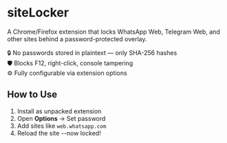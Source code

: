 # siteLocker

A Chrome/Firefox extension that locks WhatsApp Web, Telegram Web, and other sites behind a password-protected overlay.

🔒 No passwords stored in plaintext — only SHA-256 hashes  
🛡️ Blocks F12, right-click, console tampering  
⚙️ Fully configurable via extension options

## How to Use

1. Install as unpacked extension
2. Open **Options** → Set password
3. Add sites like `web.whatsapp.com`
4. Reload the site --now locked!